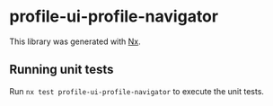 # profile-ui-profile-navigator

This library was generated with [Nx](https://nx.dev).

## Running unit tests

Run `nx test profile-ui-profile-navigator` to execute the unit tests.
